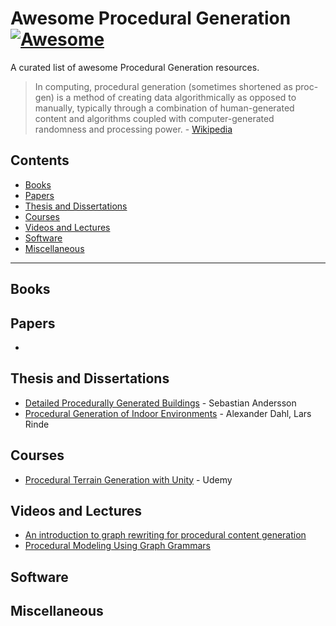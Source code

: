 # Awesome Procedural Generation [![Awesome](https://awesome.re/badge.svg)](https://github.com/sindresorhus/awesome)

A curated list of awesome Procedural Generation resources.

> In computing, procedural generation (sometimes shortened as proc-gen) is a method of creating data algorithmically as opposed to manually, typically through a combination of human-generated content and algorithms coupled with computer-generated randomness and processing power. - [Wikipedia](https://en.wikipedia.org/wiki/Procedural_generation)

## Contents

- [Books](#books)
- [Papers](#papers)
- [Thesis and Dissertations](#thesis-and-dissertations)
- [Courses](#courses)
- [Videos and Lectures](#videos-and-lectures)
- [Software](#software)
- [Miscellaneous](#miscellaneous)

<hr>

## Books


## Papers

- 

## Thesis and Dissertations

- [Detailed Procedurally Generated Buildings](https://www.diva-portal.org/smash/get/diva2:1337726/FULLTEXT01.pdf) - Sebastian Andersson
- [Procedural Generation of Indoor Environments](https://www.cse.chalmers.se/~uffe/xjobb/Lars%20Rinde%20o%20Alexander%20Dahl-Procedural%20Generation%20of%20Indoor%20Environments.pdf) -  Alexander Dahl, Lars Rinde

## Courses

- [Procedural Terrain Generation with Unity](https://www.udemy.com/course/procedural-terrain-generation-with-unity) - Udemy

## Videos and Lectures

- [An introduction to graph rewriting for procedural content generation](https://www.youtube.com/watch?v=MxeJh2Asigg&ab_channel=TheShaggyDev)
- [Procedural Modeling Using Graph Grammars](https://www.youtube.com/watch?v=FG3LbcOGHqw&ab_channel=PaulMerrellResearch)

## Software

## Miscellaneous



